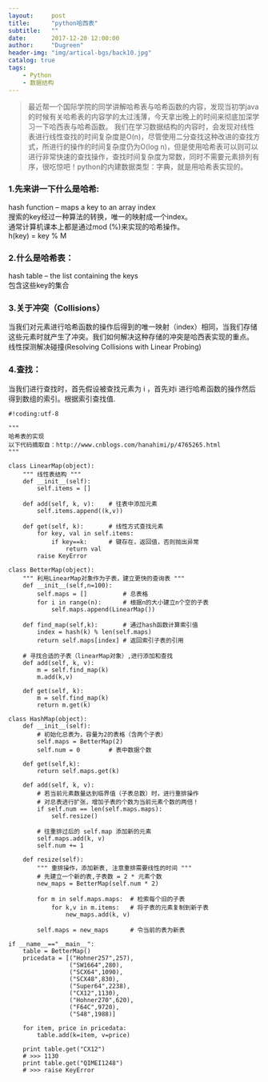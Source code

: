 ```yaml
---
layout:     post
title:      "python哈西表"
subtitle:   ""
date:       2017-12-20 12:00:00
author:     "Dugreen"
header-img: "img/artical-bgs/back10.jpg"
catalog: true
tags:
    - Python
    - 数据结构
---
```



>最近帮一个国际学院的同学讲解哈希表与哈希函数的内容，发现当初学java的时候有关哈希表的内容学的太过浅薄，今天拿出晚上的时间来彻底加深学习一下哈西表与哈希函数。
我们在学习数据结构的内容时，会发现对线性表进行线性查找的时间复杂度是O(n)，尽管使用二分查找这种改进的查找方式，所进行的操作的时间复杂度仍为O(log n)，但是使用哈希表可以则可以进行非常快速的查找操作，查找时间复杂度为常数，同时不需要元素排列有序，很吃惊吧！python的内建数据类型：字典，就是用哈希表实现的。


### 1.先来讲一下什么是哈希:

hash function – maps a key to an array index  <br/>
搜索的key经过一种算法的转换，唯一的映射成一个index。  <br/>
通常计算机课本上都是通过mod (%)来实现的哈希操作。  <br/>
h(key) = key % M


### 2.什么是哈希表：

hash table – the list containing the keys  <br/>
包含这些key的集合


### 3.关于冲突（Collisions）

当我们对元素进行哈希函数的操作后得到的唯一映射（index）相同，当我们存储这些元素时就产生了冲突。我们如何解决这种存储的冲突是哈西表实现的重点。  <br/>
线性探测解决碰撞(Resolving Collisions with Linear Probing)



### 4.查找：

当我们进行查找时，首先假设被查找元素为 i ，首先对i 进行哈希函数的操作然后得到数组的索引。根据索引查找值.

```
#!coding:utf-8

"""
哈希表的实现
以下代码摘取自：http://www.cnblogs.com/hanahimi/p/4765265.html
"""

class LinearMap(object):
    """ 线性表结构 """
    def __init__(self):
        self.items = []

    def add(self, k, v):    # 往表中添加元素
        self.items.append((k,v))

    def get(self, k):       # 线性方式查找元素
        for key, val in self.items:
            if key==k:      # 键存在，返回值，否则抛出异常
                return val
        raise KeyError

class BetterMap(object):
    """ 利用LinearMap对象作为子表，建立更快的查询表 """
    def __init__(self,n=100):
        self.maps = []          # 总表格
        for i in range(n):      # 根据n的大小建立n个空的子表
            self.maps.append(LinearMap())

    def find_map(self,k):       # 通过hash函数计算索引值
        index = hash(k) % len(self.maps)
        return self.maps[index] # 返回索引子表的引用

    # 寻找合适的子表（linearMap对象）,进行添加和查找
    def add(self, k, v):
        m = self.find_map(k)
        m.add(k,v)

    def get(self, k):
        m = self.find_map(k)
        return m.get(k)

class HashMap(object):
    def __init__(self):
        # 初始化总表为，容量为2的表格（含两个子表）
        self.maps = BetterMap(2)
        self.num = 0        # 表中数据个数

    def get(self,k):
        return self.maps.get(k)

    def add(self, k, v):
        # 若当前元素数量达到临界值（子表总数）时，进行重排操作
        # 对总表进行扩张，增加子表的个数为当前元素个数的两倍！
        if self.num == len(self.maps.maps):
            self.resize()

        # 往重排过后的 self.map 添加新的元素
        self.maps.add(k, v)
        self.num += 1

    def resize(self):
        """ 重排操作，添加新表, 注意重排需要线性的时间 """
        # 先建立一个新的表,子表数 = 2 * 元素个数
        new_maps = BetterMap(self.num * 2)

        for m in self.maps.maps:  # 检索每个旧的子表
            for k,v in m.items:   # 将子表的元素复制到新子表
                new_maps.add(k, v)

        self.maps = new_maps      # 令当前的表为新表

if __name__=="__main__":
    table = BetterMap()
    pricedata = [("Hohner257",257),
                 ("SW1664",280),
                 ("SCX64",1090),
                 ("SCX48",830),
                 ("Super64",2238),
                 ("CX12",1130),
                 ("Hohner270",620),
                 ("F64C",9720),
                 ("S48",1988)]

    for item, price in pricedata:
        table.add(k=item, v=price)

    print table.get("CX12")
    # >>> 1130
    print table.get("QIMEI1248")
    # >>> raise KeyError
```
